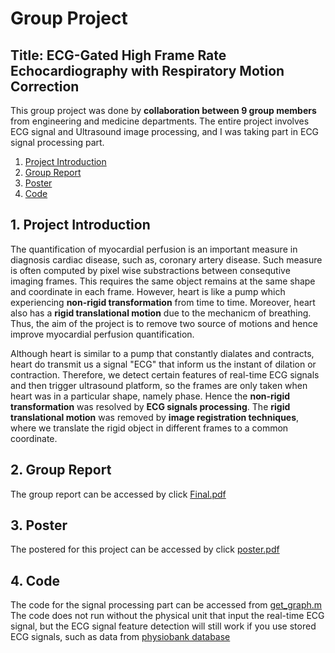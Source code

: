 # Group Project
## Title: ECG-Gated High Frame Rate Echocardiography with Respiratory Motion Correction
This group project was done by **collaboration between 9 group members** from engineering and medicine departments. The entire project involves ECG signal and Ultrasound image processing, and I was taking part in ECG signal processing part.

1. [Project Introduction](#intro)
2. [Group Report](#thesis)
3. [Poster](#ps)
4. [Code](#code)

<a name="intro"></a>
## 1. Project Introduction

The quantification of myocardial perfusion is an important measure in diagnosis cardiac disease, such as, coronary artery disease. Such measure is often computed by pixel wise substractions between consequtive imaging frames. This requires the same object remains at the same shape and coordinate in each frame. However, heart is like a pump which experiencing **non-rigid transformation** from time to time. Moreover, heart also has a **rigid translational motion** due to the mechanicm of breathing. Thus, the aim of the project is to remove two source of motions and hence improve myocardial perfusion quantification.

Although heart is similar to a pump that constantly dialates and contracts, heart do transmit us a signal "ECG" that inform us the instant of dilation or contraction. Therefore, we detect certain features of real-time ECG signals and then trigger ultrasound platform, so the frames are only taken when heart was in a particular shape, namely phase. Hence the **non-rigid transformation** was resolved by **ECG signals processing**. The **rigid translational motion** was removed by **image registration techniques**, where we translate the rigid object in different frames to a common coordinate. 

<a name="intro"></a>
## 2. Group Report

The group report can be accessed by click [Final.pdf](https://github.com/asdxaasas/3rdYearProject/blob/master/Final.pdf)

<a name="ps"></a>
## 3. Poster

The postered for this project can be accessed by click [poster.pdf](https://github.com/asdxaasas/3rdYearProject/blob/master/poster.pdf)

<a name="code"></a>
## 4. Code

The code for the signal processing part can be accessed from [get_graph.m](https://github.com/asdxaasas/3rdYearProject/blob/master/get_graph.m) 
The code does not run without the physical unit that input the real-time ECG signal, but the ECG signal feature detection will still work if you use stored ECG signals, such as data from [physiobank database](https://archive.physionet.org/physiobank/database/#ecg)



